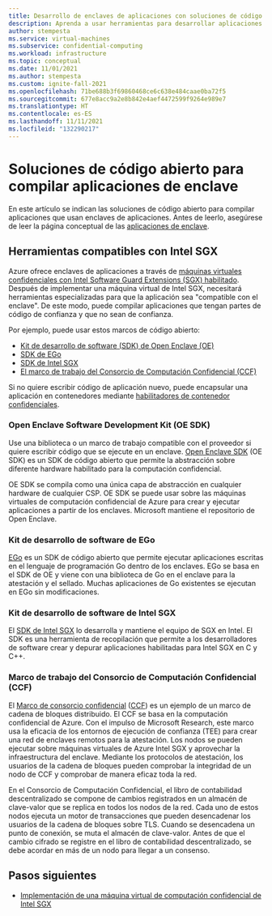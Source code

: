 ```yaml
---
title: Desarrollo de enclaves de aplicaciones con soluciones de código abierto en la Computación confidencial de Azure
description: Aprenda a usar herramientas para desarrollar aplicaciones de Intel SGX para la Computación confidencial de Azure.
author: stempesta
ms.service: virtual-machines
ms.subservice: confidential-computing
ms.workload: infrastructure
ms.topic: conceptual
ms.date: 11/01/2021
ms.author: stempesta
ms.custom: ignite-fall-2021
ms.openlocfilehash: 71be688b3f69860468ce6c638e484caae0ba72f5
ms.sourcegitcommit: 677e8acc9a2e8b842e4aef4472599f9264e989e7
ms.translationtype: HT
ms.contentlocale: es-ES
ms.lasthandoff: 11/11/2021
ms.locfileid: "132290217"
---
```

# <a name="open-source-solutions-to-build-enclave-applications"></a>Soluciones de código abierto para compilar aplicaciones de enclave

En este artículo se indican las soluciones de código abierto para compilar aplicaciones que usan enclaves de aplicaciones. Antes de leerlo, asegúrese de leer la página conceptual de las [aplicaciones de enclave](application-development.md). 

## <a name="intel-sgx-compatible-tools"></a>Herramientas compatibles con Intel SGX
Azure ofrece enclaves de aplicaciones a través de [máquinas virtuales confidenciales con Intel Software Guard Extensions (SGX) habilitado](virtual-machine-solutions-sgx.md). Después de implementar una máquina virtual de Intel SGX, necesitará herramientas especializadas para que la aplicación sea "compatible con el enclave". De este modo, puede compilar aplicaciones que tengan partes de código de confianza y que no sean de confianza. 

Por ejemplo, puede usar estos marcos de código abierto: 

- [Kit de desarrollo de software (SDK) de Open Enclave (OE)](#oe-sdk)
- [SDK de EGo](#ego)
- [SDK de Intel SGX](#intel-sdk)
- [El marco de trabajo del Consorcio de Computación Confidencial (CCF)](#ccf)

Si no quiere escribir código de aplicación nuevo, puede encapsular una aplicación en contenedores mediante [habilitadores de contenedor confidenciales](confidential-containers.md).

### <a name="open-enclave-software-development-kit-oe-sdk"></a>Open Enclave Software Development Kit (OE SDK) <a id="oe-sdk"></a>

Use una biblioteca o un marco de trabajo compatible con el proveedor si quiere escribir código que se ejecute en un enclave. [Open Enclave SDK](https://github.com/openenclave/openenclave) (OE SDK) es un SDK de código abierto que permite la abstracción sobre diferente hardware habilitado para la computación confidencial. 

OE SDK se compila como una única capa de abstracción en cualquier hardware de cualquier CSP. OE SDK se puede usar sobre las máquinas virtuales de computación confidencial de Azure para crear y ejecutar aplicaciones a partir de los enclaves. Microsoft mantiene el repositorio de Open Enclave.

### <a name="ego-software-development-kit"></a>Kit de desarrollo de software de EGo <a id="ego"></a>

[EGo](https://ego.dev/) es un SDK de código abierto que permite ejecutar aplicaciones escritas en el lenguaje de programación Go dentro de los enclaves. EGo se basa en el SDK de OE y viene con una biblioteca de Go en el enclave para la atestación y el sellado. Muchas aplicaciones de Go existentes se ejecutan en EGo sin modificaciones.  

### <a name="intel-sgx-software-development-kit"></a>Kit de desarrollo de software de Intel SGX <a id="intel-sdk"></a>
El [SDK de Intel SGX](https://01.org/intel-softwareguard-extensions) lo desarrolla y mantiene el equipo de SGX en Intel. El SDK es una herramienta de recopilación que permite a los desarrolladores de software crear y depurar aplicaciones habilitadas para Intel SGX en C y C++.

### <a name="confidential-consortium-framework-ccf"></a>Marco de trabajo del Consorcio de Computación Confidencial (CCF) <a id="ccf"></a>

El [Marco de consorcio confidencial](https://www.microsoft.com/research/project/confidential-consortium-framework/) ([CCF](https://www.microsoft.com/research/project/confidential-consortium-framework/)) es un ejemplo de un marco de cadena de bloques distribuido. El CCF se basa en la computación confidencial de Azure. Con el impulso de Microsoft Research, este marco usa la eficacia de los entornos de ejecución de confianza (TEE) para crear una red de enclaves remotos para la atestación. Los nodos se pueden ejecutar sobre máquinas virtuales de Azure Intel SGX y aprovechar la infraestructura del enclave. Mediante los protocolos de atestación, los usuarios de la cadena de bloques pueden comprobar la integridad de un nodo de CCF y comprobar de manera eficaz toda la red.

En el Consorcio de Computación Confidencial, el libro de contabilidad descentralizado se compone de cambios registrados en un almacén de clave-valor que se replica en todos los nodos de la red. Cada uno de estos nodos ejecuta un motor de transacciones que pueden desencadenar los usuarios de la cadena de bloques sobre TLS. Cuando se desencadena un punto de conexión, se muta el almacén de clave-valor. Antes de que el cambio cifrado se registre en el libro de contabilidad descentralizado, se debe acordar en más de un nodo para llegar a un consenso.

## <a name="next-steps"></a>Pasos siguientes

- [Implementación de una máquina virtual de computación confidencial de Intel SGX](quick-create-portal.md)
